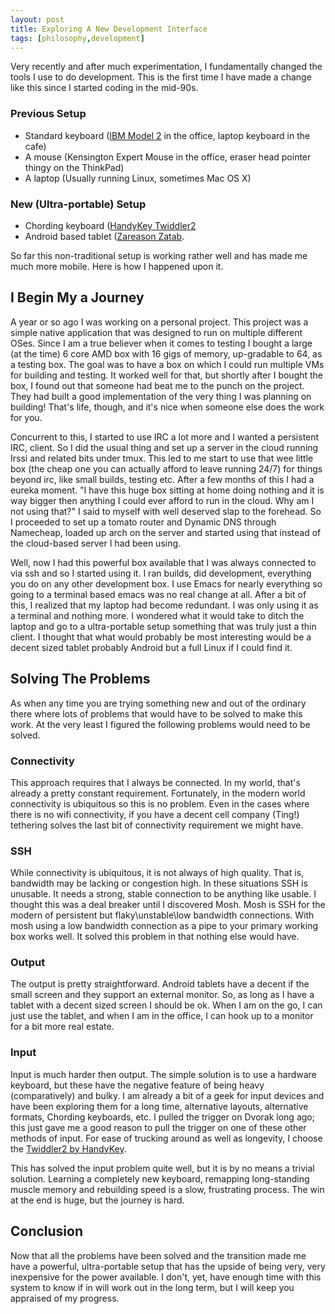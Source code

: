 ```yaml
---
layout: post
title: Exploring A New Development Interface
tags: [philosophy,development]
---
```


Very recently and after much experimentation, I fundamentally changed
the tools I use to do development. This is the first time I have made
a change like this since I started coding in the mid-90s.

### Previous Setup

* Standard keyboard
  ([IBM Model 2](http://en.wikipedia.org/wiki/Model_M_keyboard) in the
  office, laptop keyboard in the cafe)
* A mouse (Kensington Expert Mouse in the office, eraser head pointer
  thingy on the ThinkPad)
* A laptop (Usually running Linux, sometimes Mac OS X)

### New (Ultra-portable) Setup

* Chording keyboard ([HandyKey Twiddler2](http://handykey.com)
* Android based tablet
([Zareason Zatab](http://zareason.com/shop/zatab.html).

So far this non-traditional setup is working rather well and has made
me much more mobile. Here is how I happened upon it.


I Begin My a Journey
--------------------

 A year or so ago I was working on a personal project. This project
was a simple native application that was designed to run on multiple
different OSes. Since I am a true believer when it comes to testing I
bought a large (at the time) 6 core AMD box with 16 gigs of memory,
up-gradable to 64, as a testing box. The goal was to have a box on
which I could run multiple VMs for building and testing. It worked
well for that, but shortly after I bought the box, I found out that
someone had beat me to the punch on the project. They had built a good
implementation of the very thing I was planning on building! That's
life, though, and it's nice when someone else does the work for you.

 Concurrent to this, I started to use IRC a lot more and I wanted a
persistent IRC, client. So I did the usual thing and set up a server in
the cloud running Irssi and related bits under tmux. This led to me
start to use that wee little box (the cheap one you can actually
afford to leave running 24/7) for things beyond irc, like small
builds, testing etc. After a few months of this I had a eureka
moment. "I have this huge box sitting at home doing nothing and it is
way bigger then anything I could ever afford to run in the cloud. Why
am I not using that?" I said to myself with well deserved slap to the
forehead. So I proceeded to set up a tomato router and Dynamic DNS
through Namecheap, loaded up arch on the server and started using that
instead of the cloud-based server I had been using.

Well, now I had this powerful box available that I was always connected
to via ssh and so I started using it. I ran builds, did development,
everything you do on any other development box. I use Emacs for nearly
everything so going to a terminal based emacs was no real change at
all. After a bit of this, I realized that my laptop had become
redundant. I was only using it as a terminal and nothing more. I
wondered what it would take to ditch the laptop and go to a
ultra-portable setup something that was truly just a thin client. I
thought that what would probably be most interesting would be a decent
sized tablet probably Android but a full Linux if I could find it.

Solving The Problems
--------------------

As when any time you are trying something new and out of the ordinary
there where lots of problems that would have to be solved to make this
work. At the very least I figured the following problems would need to
be solved.

### Connectivity

This approach requires that I always be connected. In my world, that's
already a pretty constant requirement. Fortunately, in the modern world
connectivity is ubiquitous so this is no problem. Even in the
cases where there is no wifi connectivity, if you have a decent cell
company (Ting!) tethering solves the last bit of connectivity
requirement we might have.

### SSH

While connectivity is ubiquitous, it is not always of high
quality. That is, bandwidth may be lacking or congestion high. In
these situations SSH is unusable. It needs a strong, stable connection
to be anything like usable. I thought this was a deal breaker until I
discovered Mosh. Mosh is SSH for the modern of persistent but
flaky\unstable\low bandwidth connections. With mosh using a low
bandwidth connection as a pipe to your primary working box works
well. It solved this problem in that nothing else would have.

### Output

The output is pretty straightforward. Android tablets have a decent if
the small screen and they support an external monitor. So, as long as
I have a tablet with a decent sized screen I should be ok. When I am
on the go, I can just use the tablet, and when I am in the office, I
can hook up to a monitor for a bit more real estate.

### Input

Input is much harder then output. The simple solution is to use a
hardware keyboard, but these have the negative feature of being heavy
(comparatively) and bulky. I am already a bit of a geek for input
devices and have been exploring them for a long time, alternative
layouts, alternative formats, Chording keyboards, etc. I pulled the
trigger on Dvorak long ago; this just gave me a good reason to pull
the trigger on one of these other methods of input. For ease of
trucking around as well as longevity, I choose the
[Twiddler2 by HandyKey](http://handykey.com).

This has solved the input problem quite well, but it is by no means a
trivial solution. Learning a completely new keyboard, remapping
long-standing muscle memory and rebuilding speed is a slow,
frustrating process. The win at the end is huge, but the journey is
hard.

Conclusion
----------

Now that all the problems have been solved and the transition made me
have a powerful, ultra-portable setup that has the upside of being
very, very inexpensive for the power available. I don't, yet, have
enough time with this system to know if in will work out in the long
term, but I will keep you appraised of my progress.